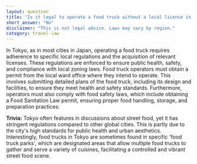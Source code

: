 ```yaml
---
layout: question
title: "Is it legal to operate a food truck without a local license in downtown Tokyo?"
short_answer: "No"
disclaimer: "This is not legal advice. Laws may vary by region."
category: travel-law
---
```

In Tokyo, as in most cities in Japan, operating a food truck requires adherence to specific local regulations and the acquisition of relevant licenses. These regulations are enforced to ensure public health, safety, and compliance with local zoning laws. Food truck operators must obtain a permit from the local ward office where they intend to operate. This involves submitting detailed plans of the food truck, including its design and facilities, to ensure they meet health and safety standards. Furthermore, operators must also comply with food safety laws, which include obtaining a Food Sanitation Law permit, ensuring proper food handling, storage, and preparation practices.

**Trivia:** Tokyo often features in discussions about street food, yet it has stringent regulations compared to other global cities. This is partly due to the city's high standards for public health and urban aesthetics. Interestingly, food trucks in Tokyo are sometimes found in specific 'food truck parks', which are designated areas that allow multiple food trucks to gather and serve a variety of cuisines, facilitating a controlled and vibrant street food scene.
